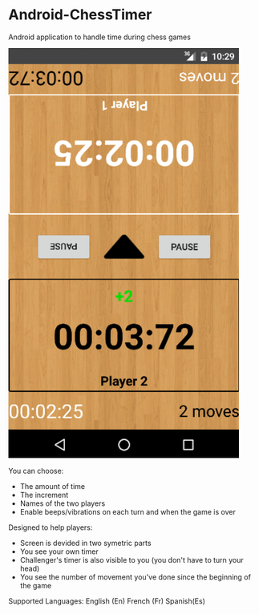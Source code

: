 # Android-ChessTimer

Android application to handle time during chess games

![alt tag](https://github.com/ggouzi/Android-ChessTimer/blob/master/capture.png)

You can choose:
  - The amount of time
  - The increment
  - Names of the two players
  - Enable beeps/vibrations on each turn and when the game is over

Designed to help players:
  - Screen is devided in two symetric parts
  - You see your own timer
  - Challenger's timer is also visible to you (you don't have to turn your head)
  - You see the number of movement you've done since the beginning of the game

Supported Languages:
  English (En)
  French (Fr)
  Spanish(Es)
